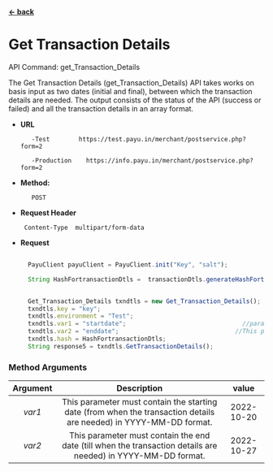 [**<- back**](/Users/sumit.pawar/Desktop/Java_SDK/payu-java/src/readme1.md)

# Get Transaction Details


API Command: get_Transaction_Details

The Get Transaction Details (get_Transaction_Details) API takes works on basis input as two dates (initial and final), between which the transaction details are needed. The output consists of the status of the API (success or failed) and all the transaction details in an array format.
* **URL**

         -Test        https://test.payu.in/merchant/postservice.php?form=2

         -Production	https://info.payu.in/merchant/postservice.php?form=2



* **Method:**

         POST


*  **Request Header**

        Content-Type  multipart/form-data


* **Request**

  ```javascript

    PayuClient payuClient = PayuClient.init("Key", "salt");

    String HashFortransactionDtls =  transactionDtls.generateHashFortransactionDtls();


    Get_Transaction_Details txndtls = new Get_Transaction_Details();
    txndtls.key = "key";
    txndtls.environment = "Test";
    txndtls.var1 = "startdate";                                //parameter must contain the starting date
    txndtls.var2 = "enddate";                                //This parameter must contain the end date
    txndtls.hash = HashFortransactionDtls;
    String response5 = txndtls.GetTransactionDetails();


  ```



### Method Arguments


| Argument | Description   |   value    |
|:--------:| :---: |:----------:|
|  *var1*  | This parameter must contain the starting date (from when the transaction details are needed) in YYYY-MM-DD format.   | 2022-10-20 |
|  *var2*  | This parameter must contain the end date (till when the transaction details are needed) in YYYY-MM-DD format.| 2022-10-27 |

